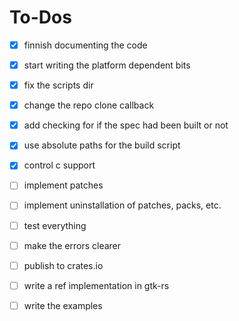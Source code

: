 # To-Dos

 * [x] finnish documenting the code
 * [x] start writing the platform dependent bits
 * [x] fix the scripts dir
 * [x] change the repo clone callback
 * [x] add checking for if the spec had been built or not
 * [x] use absolute paths for the build script
 * [x] control c support
 * [ ] implement patches
 * [ ] implement uninstallation of patches, packs, etc.
 * [ ] test everything
 * [ ] make the errors clearer
 * [ ] publish to crates.io
 * [ ] write a ref implementation in gtk-rs
 * [ ] write the examples


